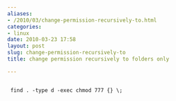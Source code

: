 ```yaml
---
aliases:
- /2010/03/change-permission-recursively-to.html
categories:
- linux
date: 2010-03-23 17:58
layout: post
slug: change-permission-recursively-to
title: change permission recursively to folders only

---
```


<code>
 find . -type d -exec chmod 777 {} \;
</code>
